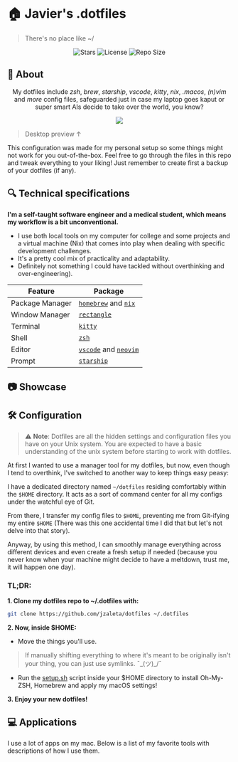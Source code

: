 # 🏠 Javier's .dotfiles

> There's no place like ~/

<!-- BADGES -->
<div align="center">
  
![Stars](https://img.shields.io/github/stars/jzaleta/config?style=for-the-badge&logo=starship&color=9ece6a&logoColor=D9E0EE&labelColor=1A1B26)
![License](https://img.shields.io/github/license/jzaleta/config?style=for-the-badge&logo=starship&color=%23e0af68&logoColor=D9E0EE&labelColor=1A1B26)
![Repo Size](https://img.shields.io/github/repo-size/jzaleta/config?style=for-the-badge&logo=codesandbox&color=FCA2AA&logoColor=D9E0EE&labelColor=1A1B26)

</div>

## 🌿 About

<div align="center">
  
My dotfiles include *zsh*, *brew*, *starship*, *vscode*, *kitty*, *nix*, *.macos*, *(n)vim* and *more* config files, safeguarded just in case my laptop goes kaput or super smart AIs decide to take over the world, you know?

</div>

<div align="center">
  
![](assets/setup.png)

</div>

> Desktop preview ↑

This configuration was made for my personal setup so some things might not work for you out-of-the-box. Feel free to go through the files in this repo and tweak everything to your liking! Just remember to create first a backup of your dotfiles (if any). 

## 🔍 Technical specifications

**I'm a self-taught software engineer and a medical student, which means my workflow is a bit unconventional.**

- I use both local tools on my computer for college and some projects and a virtual machine (Nix) that comes into play when dealing with specific development challenges.
- It's a pretty cool mix of practicality and adaptability.
- Definitely not something I could have tackled without overthinking and over-engineering).

| Feature              | Package                                                 |
| -------------------- | ------------------------------------------------------- |
| Package Manager      | [`homebrew`](https://github.com/Homebrew/brew) and [`nix`](https://github.com/NixOS/nixpkgs) |
| Window Manager       | [`rectangle`](https://github.com/rxhanson/Rectangle) |
| Terminal             | [`kitty`](https://github.com/kovidgoyal/kitty) |
| Shell                | [`zsh`](https://www.zsh.org/) |
| Editor               | [`vscode`](https://github.com/microsoft/vscode) and [`neovim`](https://github.com/neovim/neovim) |
| Prompt               | [`starship`](https://github.com/starship/starship) |

## 📷 Showcase

## 🛠️ Configuration

> ⚠️ **Note**: Dotfiles are all the hidden settings and configuration files you have on your Unix system. You are expected to have a basic understanding of the unix system before starting to work with dotfiles.

At first I wanted to use a manager tool for my dotfiles, but now, even though I tend to overthink, I've switched to another way to keep things easy peasy:

I have a dedicated directory named ```~/dotfiles``` residing comfortably within the ```$HOME``` directory. It acts as a sort of command center for all my configs under the watchful eye of Git.

From there, I transfer my config files to ```$HOME```, preventing me from Git-ifying my entire ```$HOME``` (There was this one accidental time I did that but let's not delve into that story).

Anyway, by using this method, I can smoothly manage everything across different devices and even create a fresh setup if needed (because you never know when your machine might decide to have a meltdown, trust me, it will happen one day).

### TL;DR:

**1. Clone my dotfiles repo to ~/.dotfiles with:**
```sh
git clone https://github.com/jzaleta/dotfiles ~/.dotfiles
```

**2. Now, inside $HOME:**
- Move the things you'll use.
> If manually shifting everything to where it's meant to be originally isn't your thing, you can just use symlinks. ¯\_(ツ)_/¯

- Run the [setup.sh](https://github.com/jzaleta/dotfiles/blob/main/setup.sh) script inside your $HOME directory to install Oh-My-ZSH, Homebrew and apply my macOS settings!

**3. Enjoy your new dotfiles!**
   

   
## 💻 Applications

I use a lot of apps on my mac. Below is a list of my favorite tools with descriptions of how I use them. 
